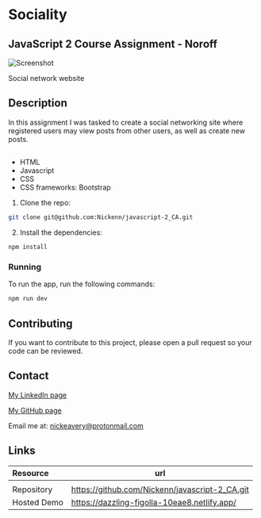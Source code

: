 # Sociality

## JavaScript 2 Course Assignment - Noroff

![Screenshot]()

Social network website

## Description

In this assignment I was tasked to create a social networking site where registered users may view posts from other users, as well as create new posts.

##

- HTML
- Javascript
- CSS
- CSS frameworks: Bootstrap

1. Clone the repo:

```bash
git clone git@github.com:Nickenn/javascript-2_CA.git
```

2. Install the dependencies:

```
npm install
```

### Running

To run the app, run the following commands:

```bash
npm run dev
```

## Contributing

If you want to contribute to this project, please open a pull request so your code can be reviewed.

## Contact

[My LinkedIn page](https://www.linkedin.com/in/nicholas-avery-85415024a/)

[My GitHub page](https://github.com/Nickenn)

Email me at: nickeavery@protonmail.com

## Links

| Resource    | url                                            |
| :---------- | ---------------------------------------------- |
|             |
| Repository  | https://github.com/Nickenn/javascript-2_CA.git |
| Hosted Demo | https://dazzling-figolla-10eae8.netlify.app/   |
